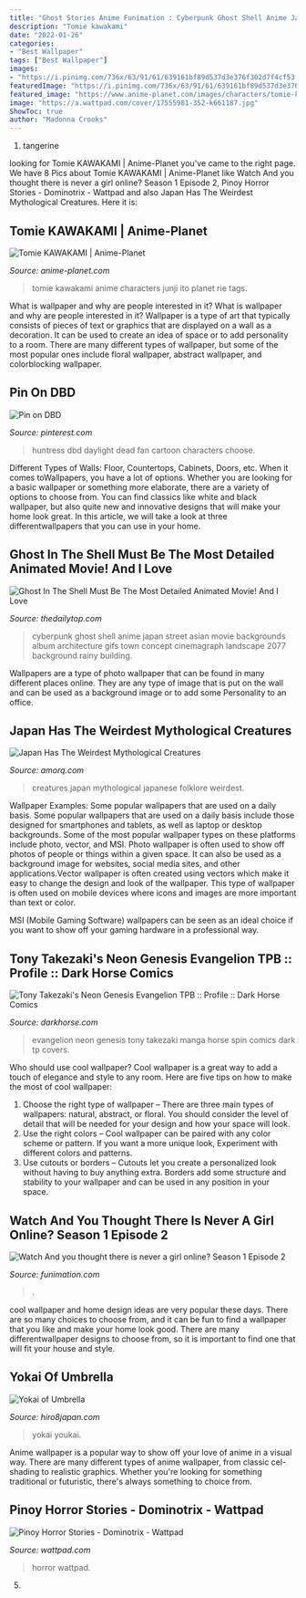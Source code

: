 ```yaml
---
title: "Ghost Stories Anime Funimation : Cyberpunk Ghost Shell Anime Japan Street Asian Movie Backgrounds Album Architecture Gifs Town Concept Cinemagraph Landscape 2077 Background Rainy Building"
description: "Tomie kawakami"
date: "2022-01-26"
categories:
- "Best Wallpaper"
tags: ["Best Wallpaper"]
images:
- "https://i.pinimg.com/736x/63/91/61/639161bf89d537d3e376f302d7f4cf53.jpg"
featuredImage: "https://i.pinimg.com/736x/63/91/61/639161bf89d537d3e376f302d7f4cf53.jpg"
featured_image: "https://www.anime-planet.com/images/characters/tomie-kawakami-38746.jpg"
image: "https://a.wattpad.com/cover/17555981-352-k661187.jpg"
ShowToc: true
author: "Madonna Crooks"
---
```



1. tangerine 

	

		
looking for Tomie KAWAKAMI | Anime-Planet you've came to the right page. We have 8 Pics about Tomie KAWAKAMI | Anime-Planet like Watch And you thought there is never a girl online? Season 1 Episode 2, Pinoy Horror Stories - Dominotrix - Wattpad and also Japan Has The Weirdest Mythological Creatures. Here it is:
		
    
## Tomie KAWAKAMI | Anime-Planet

<img loading=lazy src="https://www.anime-planet.com/images/characters/tomie-kawakami-38746.jpg" onerror="this.onerror=null;this.src='https://tse3.mm.bing.net/th?id=OIP.0ThBG_YSnpaikzuMVxhKOgAAAA&amp;pid=15.1';" alt="Tomie KAWAKAMI | Anime-Planet">

_Source: anime-planet.com_

>tomie kawakami anime characters junji ito planet rie tags. 

	

What is wallpaper and why are people interested in it?
What is wallpaper and why are people interested in it?
Wallpaper is a type of art that typically consists of pieces of text or graphics that are displayed on a wall as a decoration. It can be used to create an idea of space or to add personality to a room. There are many different types of wallpaper, but some of the most popular ones include floral wallpaper, abstract wallpaper, and colorblocking wallpaper.

    
## Pin On DBD

<img loading=lazy src="https://i.pinimg.com/736x/63/91/61/639161bf89d537d3e376f302d7f4cf53.jpg" onerror="this.onerror=null;this.src='https://tse3.mm.bing.net/th?id=OIP.aSDycXVSseO_7oOB1Kn9gAHaKF&amp;pid=15.1';" alt="Pin on DBD">

_Source: pinterest.com_

>huntress dbd daylight dead fan cartoon characters choose. 

	

Different Types of Walls: Floor, Countertops, Cabinets, Doors, etc.
When it comes toWallpapers, you have a lot of options. Whether you are looking for a basic wallpaper or something more elaborate, there are a variety of options to choose from. You can find classics like white and black wallpaper, but also quite new and innovative designs that will make your home look great. In this article, we will take a look at three differentwallpapers that you can use in your home.

    
## Ghost In The Shell Must Be The Most Detailed Animated Movie! And I Love

<img loading=lazy src="http://www.thedailytop.com/wp-content/uploads/2015/05/042b733275c434e8a0e10aba8ec87c06.jpg" onerror="this.onerror=null;this.src='https://tse2.mm.bing.net/th?id=OIP.b5FHiMsNJfNW1i3kZ4MVkwHaEA&amp;pid=15.1';" alt="Ghost In The Shell Must Be The Most Detailed Animated Movie! And I Love">

_Source: thedailytop.com_

>cyberpunk ghost shell anime japan street asian movie backgrounds album architecture gifs town concept cinemagraph landscape 2077 background rainy building. 

	



Wallpapers are a type of photo wallpaper that can be found in many different places online. They are any type of image that is put on the wall and can be used as a background image or to add some Personality to an office.

    
## Japan Has The Weirdest Mythological Creatures

<img loading=lazy src="http://amorq.com/uploads/tumb/img/201804/japanese-folklore-mythological-creatures-3-5ae32f36dc743__700_tumb_660.jpg" onerror="this.onerror=null;this.src='https://tse1.mm.bing.net/th?id=OIP.lbwK-X4vxg6x2ikkic-cKAHaJi&amp;pid=15.1';" alt="Japan Has The Weirdest Mythological Creatures">

_Source: amorq.com_

>creatures japan mythological japanese folklore weirdest. 

	

Wallpaper Examples: Some popular wallpapers that are used on a daily basis.
Some popular wallpapers that are used on a daily basis include those designed for smartphones and tablets, as well as laptop or desktop backgrounds. Some of the most popular wallpaper types on these platforms include photo, vector, and MSI. 
Photo wallpaper is often used to show off photos of people or things within a given space. It can also be used as a background image for websites, social media sites, and other applications.Vector wallpaper is often created using vectors which make it easy to change the design and look of the wallpaper. This type of wallpaper is often used on mobile devices where icons and images are more important than text or color. 

MSI (Mobile Gaming Software) wallpapers can be seen as an ideal choice if you want to show off your gaming hardware in a professional way.

    
## Tony Takezaki&#039;s Neon Genesis Evangelion TPB :: Profile :: Dark Horse Comics

<img loading=lazy src="http://d2lzb5v10mb0lj.cloudfront.net/covers/600/27/27811.jpg" onerror="this.onerror=null;this.src='https://tse1.mm.bing.net/th?id=OIP.PGzADCa2O9UYZJc4jjY1tADSEp&amp;pid=15.1';" alt="Tony Takezaki&#039;s Neon Genesis Evangelion TPB :: Profile :: Dark Horse Comics">

_Source: darkhorse.com_

>evangelion neon genesis tony takezaki manga horse spin comics dark tp covers. 

	

Who should use cool wallpaper?
Cool wallpaper is a great way to add a touch of elegance and style to any room. Here are five tips on how to make the most of cool wallpaper: 
1) Choose the right type of wallpaper – There are three main types of wallpapers: natural, abstract, or floral. You should consider the level of detail that will be needed for your design and how your space will look. 
2) Use the right colors – Cool wallpaper can be paired with any color scheme or pattern. If you want a more unique look, Experiment with different colors and patterns. 
3) Use cutouts or borders – Cutouts let you create a personalized look without having to buy anything extra. Borders add some structure and stability to your wallpaper and can be used in any position in your space.

    
## Watch And You Thought There Is Never A Girl Online? Season 1 Episode 2

<img loading=lazy src="https://res.cloudinary.com/sfp/image/upload/oth/FunimationStoreFront/1416814/Japanese/1416814_Japanese_KeyArt-OfficialVideoImage_c292d1c1-ce4f-e711-8175-020165574d09.jpg" onerror="this.onerror=null;this.src='https://tse3.mm.bing.net/th?id=OIP.6I0XBfTxgqi_OOYYGs3_9wHaEK&amp;pid=15.1';" alt="Watch And you thought there is never a girl online? Season 1 Episode 2">

_Source: funimation.com_

>. 

	

cool wallpaper and home design ideas are very popular these days. There are so many choices to choose from, and it can be fun to find a wallpaper that you like and make your home look good. There are many differentwallpaper designs to choose from, so it is important to find one that will fit your house and style.

    
## Yokai Of Umbrella

<img loading=lazy src="https://hiro8japan.com/wp-content/uploads/2017/03/485182-273x453.jpg" onerror="this.onerror=null;this.src='https://tse1.mm.bing.net/th?id=OIP.CVKV_1hVZhbWE6otHsCn1gAAAA&amp;pid=15.1';" alt="Yokai of Umbrella">

_Source: hiro8japan.com_

>yokai youkai. 

	

Anime wallpaper is a popular way to show off your love of anime in a visual way. There are many different types of anime wallpaper, from classic cel-shading to realistic graphics. Whether you're looking for something traditional or futuristic, there's always something to choice from.

    
## Pinoy Horror Stories - Dominotrix - Wattpad

<img loading=lazy src="https://a.wattpad.com/cover/17555981-352-k661187.jpg" onerror="this.onerror=null;this.src='https://tse4.mm.bing.net/th?id=OIP.tmG0viaiv2FIWprpFAjn0AAAAA&amp;pid=15.1';" alt="Pinoy Horror Stories - Dominotrix - Wattpad">

_Source: wattpad.com_

>horror wattpad. 

	

5.


